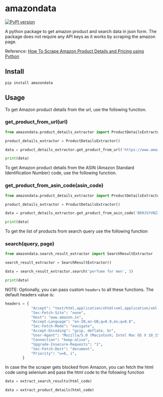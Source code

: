# amazondata

[![PyPI version](https://badge.fury.io/py/amazondata.svg)](https://badge.fury.io/py/amazondata)

A python package to get amazon product and search data in json form. The package does not require any API keys as it works by scraping the amazon page.

Reference: [How To Scrape Amazon Product Details and Pricing using Python](https://medium.com/scrapehero/tutorial-how-to-scrape-amazon-product-details-using-python-56d40e7503b7)

## Install

```
pip install amazondata
```

## Usage

To get Amazon product details from the url, use the following function.

### get_product_from_url(url)

```python
from amazondata.product_details_extractor import ProductDetailsExtractor

product_details_extractor = ProductDetailsExtractor()

data = product_details_extractor.get_product_from_url('https://www.amazon.in/dp/B09JSYVNZ2')

print(data)
```

To get Amazon product details from the ASIN (Amazon Standard Identification Number) code, use the following function.

### get_product_from_asin_code(asin_code)

```python
from amazondata.product_details_extractor import ProductDetailsExtractor

product_details_extractor = ProductDetailsExtractor()

data = product_details_extractor.get_product_from_asin_code('B09JSYVNZ2')

print(data)
```

To get the list of products from search query use the following function

### search(query, page)

```python
from amazondata.search_result_extractor import SearchResultExtractor

search_result_extractor = SearchResultExtractor()

data = search_result_extractor.search('perfume for men', 3)

print(data)

```

NOTE: Optionally, you can pass custom `headers` to all these functions. The default headers value is:

```python
headers = {
            "Accept": "text/html,application/xhtml+xml,application/xml;q=0.9,*/*;q=0.8",
            "Sec-Fetch-Site": "none",
            "Host": "www.amazon.in",
            "Accept-Language": "en-IN,en-GB;q=0.9,en;q=0.8",
            "Sec-Fetch-Mode": "navigate",
            "Accept-Encoding": "gzip, deflate, br",
            "User-Agent": "Mozilla/5.0 (Macintosh; Intel Mac OS X 10_15_7) AppleWebKit/605.1.15 (KHTML, like Gecko) Version/17.0 Safari/605.1.15",
            "Connection": "keep-alive",
            "Upgrade-Insecure-Requests": "1",
            "Sec-Fetch-Dest": "document",
            "Priority": "u=0, i",
        }
```

In case the the scraper gets blocked from Amazon, you can fetch the html code using selenium and pass the html code to the following function

```python
data = extract_search_results(html_code)
```

```python
data = extract_product_details(html_code)
```
